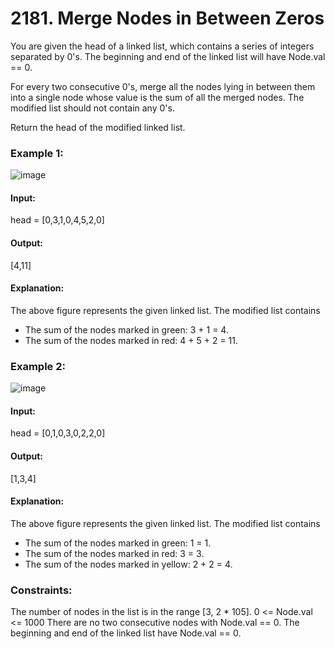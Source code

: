 # 2181. Merge Nodes in Between Zeros
You are given the head of a linked list, which contains a series of integers separated by 0's. The beginning and end of the linked list will have Node.val == 0.

For every two consecutive 0's, merge all the nodes lying in between them into a single node whose value is the sum of all the merged nodes. The modified list should not contain any 0's.

Return the head of the modified linked list.

### Example 1:
![image](https://github.com/Shailesh93602/potd/assets/87556206/00231909-dccc-4afb-af93-87898be96f5f)
#### Input:
head = [0,3,1,0,4,5,2,0]
#### Output:
[4,11]
#### Explanation: 
The above figure represents the given linked list. The modified list contains
- The sum of the nodes marked in green: 3 + 1 = 4.
- The sum of the nodes marked in red: 4 + 5 + 2 = 11.

### Example 2:
![image](https://github.com/Shailesh93602/potd/assets/87556206/9d066825-74f7-4087-891f-066609c74a2b)
#### Input:
head = [0,1,0,3,0,2,2,0]
#### Output:
[1,3,4]
#### Explanation: 
The above figure represents the given linked list. The modified list contains
- The sum of the nodes marked in green: 1 = 1.
- The sum of the nodes marked in red: 3 = 3.
- The sum of the nodes marked in yellow: 2 + 2 = 4.
 
### Constraints:
The number of nodes in the list is in the range [3, 2 * 105].
0 <= Node.val <= 1000
There are no two consecutive nodes with Node.val == 0.
The beginning and end of the linked list have Node.val == 0.


